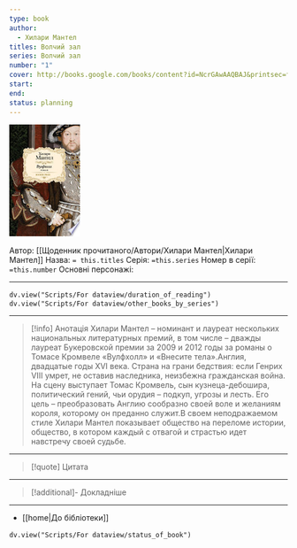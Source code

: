 ```yaml
---
type: book
author:
  - Хилари Мантел
titles: Волчий зал
series: Волчий зал
number: "1"
cover: http://books.google.com/books/content?id=NcrGAwAAQBAJ&printsec=frontcover&img=1&zoom=1&edge=curl&source=gbs_api
start:
end:
status: planning
---
```

![cover|150](media/cover!150-491.jpg)

Автор: [[Щоденник прочитаного/Автори/Хилари Мантел|Хилари Мантел]]
Назва: `= this.titles`
Серія:  `=this.series`
Номер в серії: `=this.number`
Основні персонажі:

---
```dataviewjs
dv.view("Scripts/For dataview/duration_of_reading")
dv.view("Scripts/For dataview/other_books_by_series")
```

---
>[!info] Анотація
>Хилари Мантел – номинант и лауреат нескольких национальных литературных премий, в том числе – дважды лауреат Букеровской премии за 2009 и 2012 годы за романы о Томасе Кромвеле «Вулфхолл» и «Внесите тела».Англия, двадцатые годы XVI века. Страна на грани бедствия: если Генрих VIII умрет, не оставив наследника, неизбежна гражданская война. На сцену выступает Томас Кромвель, сын кузнеца-дебошира, политический гений, чьи орудия – подкуп, угрозы и лесть. Его цель – преобразовать Англию сообразно своей воле и желаниям короля, которому он преданно служит.В своем неподражаемом стиле Хилари Мантел показывает общество на переломе истории, общество, в котором каждый с отвагой и страстью идет навстречу своей судьбе.
___

>[!quote] Цитата

---
>[!additional]- Докладніше

---

- [[home|До бібліотеки]]

```dataviewjs
dv.view("Scripts/For dataview/status_of_book")
```